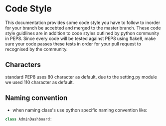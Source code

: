 # Code Style

This documentation provides some code style you have to follow to inorder for your branch be accebted and merged to the master branch. These code style guidlines are in addition to code styles outlined by python community in PEP8. Since every code will be tested against PEP8 using flake8, make sure your code passes these tests in order for your pull request to recognised by the community.

## Characters
standard PEP8 uses 80 character as default, due to the setting.py module we used 110 character as default.

## Naming convention
* when naming class's use python specific naming convention like: 
```python
class AdminDashboard:
```